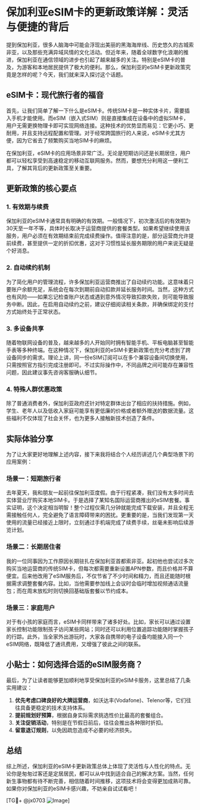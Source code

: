 # 保加利亚eSIM卡的更新政策详解：灵活与便捷的背后

提到保加利亚，很多人脑海中可能会浮现出美丽的黑海海岸线、历史悠久的古城索非亚，以及那些充满异域风情的文化活动。但近年来，随着全球数字化浪潮的推进，保加利亚在通信领域的进步也引起了越来越多的关注。特别是eSIM卡的普及，为游客和本地居民提供了极大的便利。那么，保加利亚的eSIM卡更新政策究竟是怎样的呢？今天，我们就来深入探讨这个话题。

## eSIM卡：现代旅行者的福音

首先，让我们简单了解一下什么是eSIM卡。传统SIM卡是一种实体卡片，需要插入手机才能使用。而eSIM（嵌入式SIM）则是直接集成在设备中的虚拟SIM卡，用户无需更换物理卡即可实现网络连接。这种技术的优势显而易见：它更小巧、更耐用，并且支持远程配置和管理。对于经常跨国旅行的人来说，eSIM卡尤其方便，因为它省去了频繁购买当地SIM卡的麻烦。

在保加利亚，eSIM卡的应用场景非常广泛。无论是短期访问还是长期居住，用户都可以轻松享受到高速稳定的移动互联网服务。然而，要想充分利用这一便利工具，了解其背后的更新政策至关重要。

## 更新政策的核心要点

### 1. **有效期与续费**
保加利亚的eSIM卡通常具有明确的有效期。一般情况下，初次激活后的有效期为30天至一年不等，具体时长取决于运营商提供的套餐类型。如果希望继续使用该服务，用户必须在有效期结束前完成续费操作。值得注意的是，部分运营商允许提前续费，甚至提供一定的折扣优惠，这对于习惯性延长服务期限的用户来说无疑是个好消息。

### 2. **自动续约机制**
为了简化用户的管理流程，许多保加利亚运营商推出了自动续约功能。这意味着只要账户余额充足，系统会在每次到期前自动扣款并延长服务时间。当然，这种方式也有风险——如果忘记检查账户状态或遇到意外情况导致扣款失败，则可能导致服务中断。因此，在启用自动续约之前，建议仔细阅读相关条款，并确保绑定的支付方式始终处于正常状态。

### 3. **多设备共享**
随着物联网设备的普及，越来越多的人开始同时拥有智能手机、平板电脑甚至智能手表等多种终端。在这种情况下，保加利亚的eSIM卡更新政策也充分考虑到了跨设备同步的需求。理论上讲，同一份eSIM订阅可以在多个兼容设备间切换使用，只需按照官方指引完成注册即可。不过实际操作中，不同品牌之间可能存在兼容性问题，因此建议事先咨询客服确认细节。

### 4. **特殊人群优惠政策**
除了普通消费者外，保加利亚政府还针对特定群体出台了相应的扶持措施。例如，学生、老年人以及低收入家庭可能享有更低廉的价格或者额外赠送的数据流量。这些福利不仅体现了社会关怀，也为更多人接触新技术创造了条件。

## 实际体验分享

为了让大家更好地理解上述内容，接下来我将结合个人经历讲述几个典型场景下的应用案例：

### 场景一：短期旅行者
去年夏天，我和朋友一起前往保加利亚度假。由于行程紧凑，我们没有太多时间去实体营业厅购买本地SIM卡。于是选择了某知名国际运营商推出的eSIM套餐。事实证明，这个决定相当明智！整个过程仅需几分钟就能完成下载安装，并且全程无需接触任何人，完全避免了语言障碍带来的困扰。更重要的是，当我们发现第一天使用的流量已经接近上限时，立刻通过手机端完成了续费手续，丝毫未影响后续游览计划。

### 场景二：长期居住者
我的一位同事因为工作原因长期驻扎在保加利亚首都索非亚。起初他也尝试过多次购买当地运营商的传统SIM卡，但每次都需要重新设置APN参数，而且价格并不算便宜。后来他改用了eSIM服务后，不仅节省了不少时间和精力，而且还能随时根据需求调整套餐内容。比如，当他需要参加线上会议时会临时增加视频通话流量包；而在周末放松时则切换回基础版套餐以节约成本。

### 场景三：家庭用户
对于有小孩的家庭而言，eSIM卡同样带来了诸多好处。比如，家长可以通过设置家长控制功能限制孩子访问某些网站；同时还可以利用位置追踪功能随时掌握孩子的行踪。此外，当全家外出游玩时，大家各自携带的电子设备均能接入同一个eSIM网络，既降低了通讯费用，又增强了彼此之间的联系。

## 小贴士：如何选择合适的eSIM服务商？

最后，为了让读者能够更加顺利地享受保加利亚的eSIM卡服务，这里总结了几条实用建议：

1. **优先考虑口碑良好的大牌运营商**，如沃达丰(Vodafone)、Telenor等，它们往往具备更稳定的技术支持体系。
2. **提前规划好预算**，根据自身实际需求挑选性价比最高的套餐组合。
3. **关注促销活动**，特别是在节假日前后，往往会推出各种限时折扣。
4. **留意退订规则**，以免因疏忽造成不必要的经济损失。

## 总结

综上所述，保加利亚的eSIM卡更新政策总体上体现了灵活性与人性化的特点。无论你是匆匆过客还是定居居民，都可以从中找到适合自己的解决方案。当然，任何新生事物都有待不断完善，相信随着时间推移，这项技术将会变得更加成熟可靠。如果你对保加利亚的eSIM卡感兴趣，不妨亲自试试看吧！

[TG💪+ @jx0703 ![Image](https://github.com/user-attachments/assets/dbca1d08-cadb-493c-b0ec-ad6f7a83f270)]